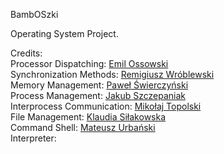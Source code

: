 BambOSzki 

Operating System Project.

Credits:<br />
Processor Dispatching: [Emil Ossowski](https://github.com/BenekAtomowy) <br />
Synchronization Methods: [Remigiusz Wróblewski](https://github.com/remeq7)<br />
Memory Management: [Paweł Świerczyński](https://github.com/pawelswierczynski)<br />
Process Management: [Jakub Szczepaniak](https://github.com/Szczepcio)<br />
Interprocess Communication: [Mikołaj Topolski](https://github.com/mikolajt)<br />
File Management: [Klaudia Siłakowska](https://github.com/xKlaudia)<br />
Command Shell: [Mateusz Urbański](https://github.com/mati15000)<br />
Interpreter:<br />
